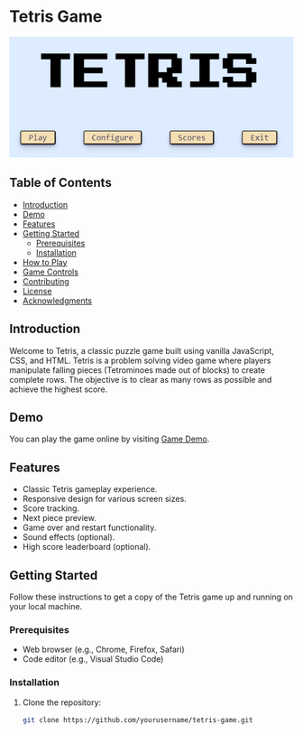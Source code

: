 # Tetris Game

![Tetris Game Screenshot](/src/icons/MainMenu.png)

## Table of Contents

- [Introduction](#introduction)
- [Demo](#demo)
- [Features](#features)
- [Getting Started](#getting-started)
  - [Prerequisites](#prerequisites)
  - [Installation](#installation)
- [How to Play](#how-to-play)
- [Game Controls](#game-controls)
- [Contributing](#contributing)
- [License](#license)
- [Acknowledgments](#acknowledgments)

## Introduction

Welcome to Tetris, a classic puzzle game built using vanilla JavaScript, CSS, and HTML. Tetris is a problem solving video game where players manipulate falling pieces (Tetrominoes made out of blocks) to create complete rows. The objective is to clear as many rows as possible and achieve the highest score.

## Demo

You can play the game online by visiting [Game Demo](https://your-game-demo-url.com).

## Features

- Classic Tetris gameplay experience.
- Responsive design for various screen sizes.
- Score tracking.
- Next piece preview.
- Game over and restart functionality.
- Sound effects (optional).
- High score leaderboard (optional).

## Getting Started

Follow these instructions to get a copy of the Tetris game up and running on your local machine.

### Prerequisites

- Web browser (e.g., Chrome, Firefox, Safari)
- Code editor (e.g., Visual Studio Code)

### Installation

1. Clone the repository:

   ```bash
   git clone https://github.com/yourusername/tetris-game.git
   ```
